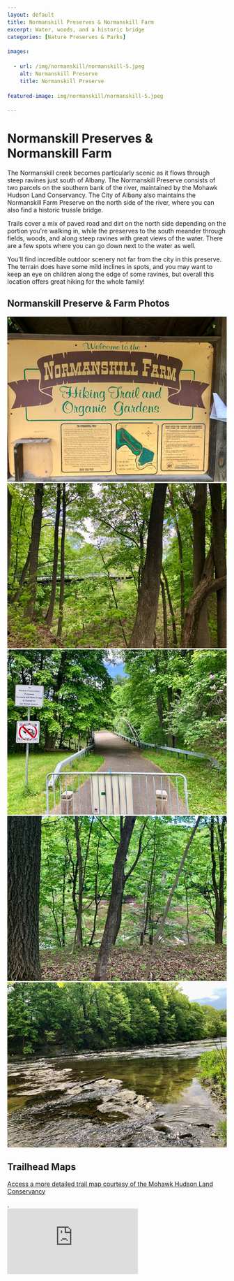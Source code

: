 ```yaml
---
layout: default
title: Normanskill Preserves & Normanskill Farm
excerpt: Water, woods, and a historic bridge
categories: [Nature Preserves & Parks]

images:

  - url: /img/normanskill/normanskill-5.jpeg
    alt: Normanskill Preserve
    title: Normanskill Preserve

featured-image: img/normanskill/normanskill-5.jpeg

---
```


<h1>Normanskill Preserves & Normanskill Farm</h1>

<p>The Normanskill creek becomes particularly scenic as it flows through steep ravines just south of Albany. The Normanskill Preserve consists of two parcels on the southern bank of the river, maintained by the Mohawk Hudson Land Conservancy. The City of Albany also maintains the Normanskill Farm Preserve on the north side of the river, where you can also find a historic trussle bridge.</p>

<p>Trails cover a mix of paved road and dirt on the north side depending on the portion you're walking in, while the preserves to the south meander through fields, woods, and along steep ravines with great views of the water. There are a few spots where you can go down next to the water as well.</p>

<p>You'll find incredible outdoor scenery not far from the city in this preserve. The terrain does have some mild inclines in spots, and you may want to keep an eye on children along the edge of some ravines, but overall this location offers great hiking for the whole family!</p>

<h2>Normanskill Preserve & Farm Photos</h2>

<div class="fotorama" data-nav="thumbs" data-width="100%"
                     data-ratio="800/600"
                     data-min-width="100%"
                     data-max-width="1000"
                     data-min-height="300"
                     data-max-height="100%" 
     				 data-arrows="true">
<img src="/img/normanskill/normanskill-1.jpeg" alt="Normanskill Farm sign"><br />
<img src="/img/normanskill/normanskill-2.jpeg" alt="View of trussle bridge"><br />
<img src="/img/normanskill/normanskill-3.jpeg" alt="Normanskill Farm bridge"><br />
<img src="/img/normanskill/normanskill-4.jpeg" alt="Looking down ravine"><br />
<img src="/img/normanskill/normanskill-5.jpeg" alt="Closeup of Normanskill"><br />
</div>

<h2 id="trailmap">Trailhead Maps</h2>

<p><a href="https://mohawkhudson.org/our-preserves/normans-kill-preserves/" target="_blank">Access a more detailed trail map courtesy of the Mohawk Hudson Land Conservancy</a></p>.


<div class="google-maps">
<iframe src="https://www.google.com/maps/d/u/1/embed?mid=1u-iwMMQWmq_KZamqA6B-r__mv9PZMRM6" frameborder="0" style="border:0;" allowfullscreen="" aria-hidden="false" tabindex="0"></iframe></div>


